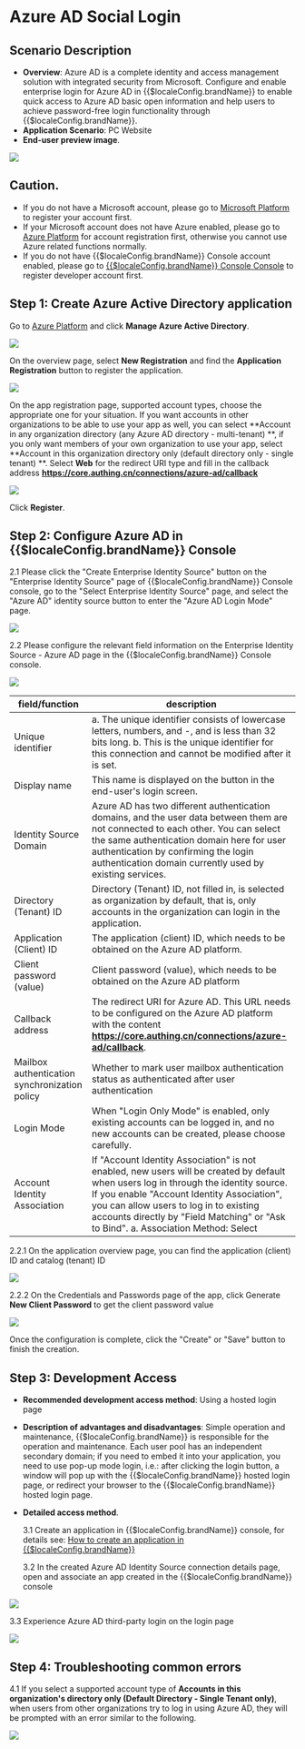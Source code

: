 # Azure AD Social Login

<LastUpdated/>

## Scenario Description

- **Overview**: Azure AD is a complete identity and access management solution with integrated security from Microsoft. Configure and enable enterprise login for Azure AD in {{$localeConfig.brandName}} to enable quick access to Azure AD basic open information and help users to achieve password-free login functionality through {{$localeConfig.brandName}}.
- **Application Scenario**: PC Website
- **End-user preview image**.

<img src="./images/00.png" >

## Caution.

- If you do not have a Microsoft account, please go to [Microsoft Platform](https://signup.live.com/signup) to register your account first.
- If your Microsoft account does not have Azure enabled, please go to [Azure Platform](https://signup.azure.com/) for account registration first, otherwise you cannot use Azure related functions normally.
- If you do not have {{$localeConfig.brandName}} Console account enabled, please go to [{{$localeConfig.brandName}} Console Console](https://authing.cn/) to register developer account first.

## Step 1: Create Azure Active Directory application

Go to [Azure Platform](https://portal.azure.com/#home) and click **Manage Azure Active Directory**.

<img src="./images/01.png" >

On the overview page, select **New Registration** and find the **Application Registration** button to register the application.

<img src="./images/02.png" >

On the app registration page, supported account types, choose the appropriate one for your situation. If you want accounts in other organizations to be able to use your app as well, you can select **Account in any organization directory (any Azure AD directory - multi-tenant) **, if you only want members of your own organization to use your app, select **Account in this organization directory only (default directory only - single tenant) **. Select **Web** for the redirect URI type and fill in the callback address **https://core.authing.cn/connections/azure-ad/callback**

<img src="./images/03.png" >

Click **Register**.

## Step 2: Configure Azure AD in {{$localeConfig.brandName}} Console

2.1 Please click the "Create Enterprise Identity Source" button on the "Enterprise Identity Source" page of {{$localeConfig.brandName}} Console console, go to the "Select Enterprise Identity Source" page, and select the "Azure AD" identity source button to enter the "Azure AD Login Mode" page.

<img src="./images/07.png" >

2.2 Please configure the relevant field information on the Enterprise Identity Source - Azure AD page in the {{$localeConfig.brandName}} Console console.

<img src="./images/10.png" >

| field/function                                | description                                                                                                                                                                                                                                                                                                         |
| --------------------------------------------- | ------------------------------------------------------------------------------------------------------------------------------------------------------------------------------------------------------------------------------------------------------------------------------------------------------------------- |
| Unique identifier                             | a. The unique identifier consists of lowercase letters, numbers, and -, and is less than 32 bits long. b. This is the unique identifier for this connection and cannot be modified after it is set.                                                                                                               |
 | Display name                                  | This name is displayed on the button in the end-user's login screen.                                                                                                                                                                                                                                                | This is a unique identifier for this connection. |
| Identity Source Domain                        | Azure AD has two different authentication domains, and the user data between them are not connected to each other. You can select the same authentication domain here for user authentication by confirming the login authentication domain currently used by existing services.                                    | 2.2.4 |
| Directory (Tenant) ID                         | Directory (Tenant) ID, not filled in, is selected as organization by default, that is, only accounts in the organization can login in the application.                                                                                                                                                              | The |
| Application (Client) ID                       | The application (client) ID, which needs to be obtained on the Azure AD platform.                                                                                                                                                                                                                                   | The application (client) ID needs to be obtained on the Azure AD platform. |
| Client password (value)                       | Client password (value), which needs to be obtained on the Azure AD platform                                                                                                                                                                                                                                        | 2.2.7 | Client password (value), which needs to be obtained on the Azure AD platform. |
| Callback address                              | The redirect URI for Azure AD. This URL needs to be configured on the Azure AD platform with the content **https://core.authing.cn/connections/azure-ad/callback**.                                                                                                                                                 | This URL needs to be configured to the Azure AD platform. |
| Mailbox authentication synchronization policy | Whether to mark user mailbox authentication status as authenticated after user authentication                                                                                                                                                                                                                       |
| Login Mode                                    | When "Login Only Mode" is enabled, only existing accounts can be logged in, and no new accounts can be created, please choose carefully.                                                                                                                                                                            | Please choose carefully. |
| Account Identity Association                  | If "Account Identity Association" is not enabled, new users will be created by default when users log in through the identity source. If you enable "Account Identity Association", you can allow users to log in to existing accounts directly by "Field Matching" or "Ask to Bind". a. Association Method: Select |

2.2.1 On the application overview page, you can find the application (client) ID and catalog (tenant) ID

<img src="./images/04.png" >

2.2.2 On the Credentials and Passwords page of the app, click Generate **New Client Password** to get the client password value

<img src="./images/05.png" >

Once the configuration is complete, click the "Create" or "Save" button to finish the creation.

## Step 3: Development Access

- **Recommended development access method**: Using a hosted login page

- **Description of advantages and disadvantages**: Simple operation and maintenance, {{$localeConfig.brandName}} is responsible for the operation and maintenance. Each user pool has an independent secondary domain; if you need to embed it into your application, you need to use pop-up mode login, i.e.: after clicking the login button, a window will pop up with the {{$localeConfig.brandName}} hosted login page, or redirect your browser to the {{$localeConfig.brandName}} hosted login page.

- **Detailed access method**.

  3.1 Create an application in {{$localeConfig.brandName}} console, for details see: [How to create an application in {{$localeConfig.brandName}}](./guides/app/create-app.md)

  3.2 In the created Azure AD Identity Source connection details page, open and associate an app created in the {{$localeConfig.brandName}} console

<img src="./images/08.png" >

3.3 Experience Azure AD third-party login on the login page

<img src="./images/09.png" >

## Step 4: Troubleshooting common errors

4.1 If you select a supported account type of **Accounts in this organization's directory only (Default Directory - Single Tenant only)**, when users from other organizations try to log in using Azure AD, they will be prompted with an error similar to the following.

<img src="./images/11.png" >
